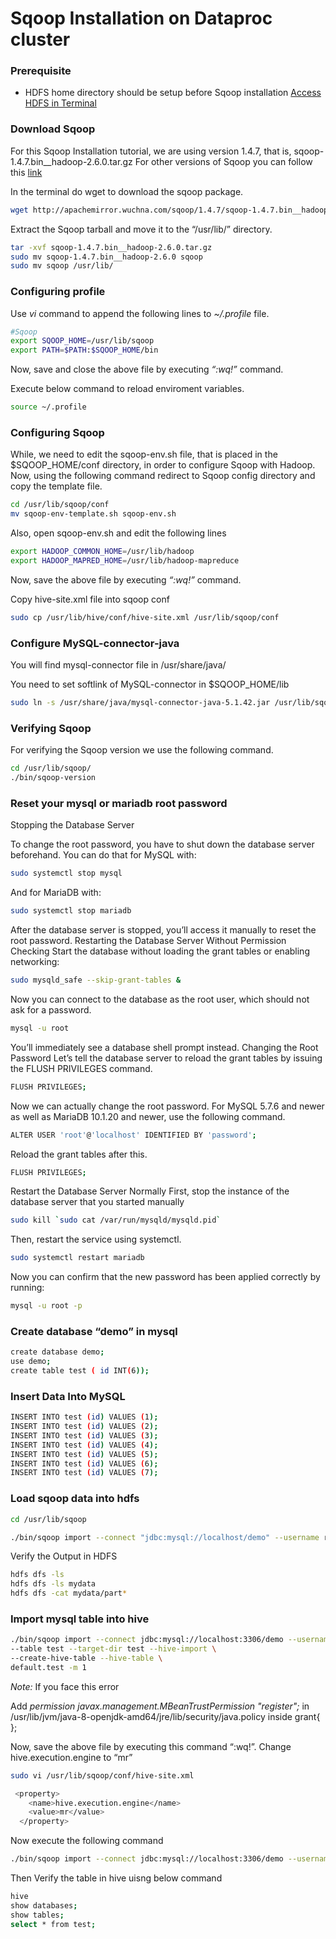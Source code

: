 Sqoop Installation on Dataproc cluster
=================

### Prerequisite
 * HDFS home directory should be setup before Sqoop installation [Access HDFS in Terminal](../bigdata/access_hdfs_in_terminal.md)

### Download Sqoop

For this Sqoop Installation tutorial, we are using version 1.4.7, that is, sqoop-1.4.7.bin__hadoop-2.6.0.tar.gz
For other versions of Sqoop you can follow this [link](http://archive.apache.org/dist/sqoop/1.4.5/)

In the terminal do wget to download the sqoop package.

```bash
wget http://apachemirror.wuchna.com/sqoop/1.4.7/sqoop-1.4.7.bin__hadoop-2.6.0.tar.gz
```

Extract the Sqoop tarball and move it to the “/usr/lib/” directory.

```bash
tar -xvf sqoop-1.4.7.bin__hadoop-2.6.0.tar.gz
sudo mv sqoop-1.4.7.bin__hadoop-2.6.0 sqoop
sudo mv sqoop /usr/lib/
``` 

### Configuring profile

Use *vi* command to append the following lines to *~/.profile* file.

```bash
#Sqoop
export SQOOP_HOME=/usr/lib/sqoop 
export PATH=$PATH:$SQOOP_HOME/bin
```

Now, save and close the above file by executing *“:wq!”* command.

Execute below command to reload enviroment variables.
```bash
source ~/.profile
```

### Configuring Sqoop

While, we need to edit the sqoop-env.sh file, that is placed in the $SQOOP_HOME/conf directory, in order to configure Sqoop with Hadoop. 
Now, using the following command redirect to Sqoop config directory and copy the template file. 

```bash
cd /usr/lib/sqoop/conf
mv sqoop-env-template.sh sqoop-env.sh
```
 
Also, open sqoop-env.sh and edit the following lines 

```bash
export HADOOP_COMMON_HOME=/usr/lib/hadoop
export HADOOP_MAPRED_HOME=/usr/lib/hadoop-mapreduce
```

Now, save the above file by executing *“:wq!”* command.

Copy hive-site.xml file into sqoop conf

```bash
sudo cp /usr/lib/hive/conf/hive-site.xml /usr/lib/sqoop/conf
```

### Configure MySQL-connector-java

You will find mysql-connector file in /usr/share/java/

You need to set softlink of MySQL-connector in $SQOOP_HOME/lib

```bash
sudo ln -s /usr/share/java/mysql-connector-java-5.1.42.jar /usr/lib/sqoop/lib
```

### Verifying Sqoop

For verifying the Sqoop version we use the following command.

```bash
cd /usr/lib/sqoop/
./bin/sqoop-version
```

### Reset your mysql or mariadb root password

Stopping the Database Server

To change the root password, you have to shut down the database server beforehand.
You can do that for MySQL with:

```bash
sudo systemctl stop mysql
```
 
And for MariaDB with:

```bash
sudo systemctl stop mariadb
``` 

After the database server is stopped, you’ll access it manually to reset the root password.
Restarting the Database Server Without Permission Checking
Start the database without loading the grant tables or enabling networking:

```bash
sudo mysqld_safe --skip-grant-tables &
```
 
Now you can connect to the database as the root user, which should not ask for a password.
```bash
mysql -u root
```
 
You’ll immediately see a database shell prompt instead.
Changing the Root Password
Let’s tell the database server to reload the grant tables by issuing the FLUSH PRIVILEGES command.
```bash
FLUSH PRIVILEGES;
```
 
Now we can actually change the root password.
For MySQL 5.7.6 and newer as well as MariaDB 10.1.20 and newer, use the following command.
```bash
ALTER USER 'root'@'localhost' IDENTIFIED BY 'password';
```
 
Reload the grant tables after this.
```bash
FLUSH PRIVILEGES;
```

Restart the Database Server Normally
First, stop the instance of the database server that you started manually 
```bash
sudo kill `sudo cat /var/run/mysqld/mysqld.pid`
``` 

Then, restart the service using systemctl.
```bash
sudo systemctl restart mariadb
```
 
Now you can confirm that the new password has been applied correctly by running:
```bash
mysql -u root -p
```

### Create database “demo” in mysql
```bash
create database demo;
use demo;
create table test ( id INT(6));
```
 
### Insert Data Into MySQL
```bash
INSERT INTO test (id) VALUES (1);
INSERT INTO test (id) VALUES (2);
INSERT INTO test (id) VALUES (3);
INSERT INTO test (id) VALUES (4);
INSERT INTO test (id) VALUES (5);
INSERT INTO test (id) VALUES (6);
INSERT INTO test (id) VALUES (7);
```

### Load sqoop data into hdfs
```bash
cd /usr/lib/sqoop

./bin/sqoop import --connect "jdbc:mysql://localhost/demo" --username root --password password --table test --target-dir="mydata" 
``` 

Verify the Output in HDFS
```bash
hdfs dfs -ls 
hdfs dfs -ls mydata
hdfs dfs -cat mydata/part*
``` 

### Import mysql table into hive
```bash
./bin/sqoop import --connect jdbc:mysql://localhost:3306/demo --username root --password password \
--table test --target-dir test --hive-import \
--create-hive-table --hive-table \
default.test -m 1
``` 

*Note:* If you face this error

Add 
*permission javax.management.MBeanTrustPermission "register";*
in /usr/lib/jvm/java-8-openjdk-amd64/jre/lib/security/java.policy inside grant{ }; 

 
Now, save the above file by executing this command “:wq!”.
Change hive.execution.engine to “mr”
```bash
sudo vi /usr/lib/sqoop/conf/hive-site.xml
```
```bash 
 <property>
    <name>hive.execution.engine</name>
    <value>mr</value>
  </property>
```
 
Now execute the following command 
```bash
./bin/sqoop import --connect jdbc:mysql://localhost:3306/demo --username root --password password --table test --target-dir test --hive-import --create-hive-table --hive-table default.test 
```
 
Then Verify the table in hive uisng below command
```bash
hive
show databases;
show tables;
select * from test;
```
